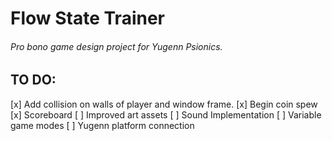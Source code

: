 # Flow State Trainer
###### Pro bono game design project for Yugenn Psionics.
## TO DO:
 [x] Add collision on walls of player and window frame.
 [x] Begin coin spew
 [x] Scoreboard
 [ ] Improved art assets
 [ ] Sound Implementation
 [ ] Variable game modes
 [ ] Yugenn platform connection
